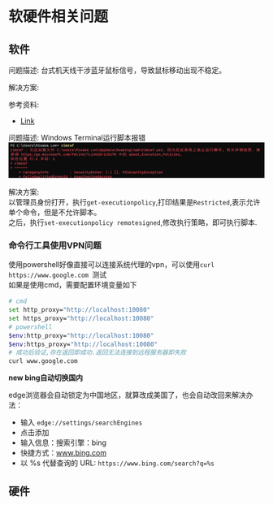 # 软硬件相关问题

## 软件

问题描述: 台式机天线干涉蓝牙鼠标信号，导致鼠标移动出现不稳定。

解决方案:

参考资料:
* [Link](https://www.zhihu.com/question/21861177)

问题描述: Windows Terminal运行脚本报错
![Link](./images/%E5%BE%AE%E4%BF%A1%E6%88%AA%E5%9B%BE_20220428004112.png)

解决方案:  
以管理员身份打开，执行`get-executionpolicy`,打印结果是`Restricted`,表示允许单个命令，但是不允许脚本。  
之后，执行`set-executionpolicy remotesigned`,修改执行策略，即可执行脚本.

### 命令行工具使用VPN问题

使用powershell好像直接可以连接系统代理的vpn，可以使用`curl https://www.google.com `测试  
如果是使用cmd，需要配置环境变量如下
```sh
# cmd
set http_proxy="http://localhost:10080"
set https_proxy="http://localhost:10080"
# powershell
$env:http_proxy="http://localhost:10080"
$env:https_proxy="http://localhost:10080"
# 成功后验证,存在返回即成功.返回无法连接到远程服务器即失败
curl www.google.com
```

**new bing自动切换国内**

edge浏览器会自动锁定为中国地区，就算改成美国了，也会自动改回来解决办法：
* 输入 `edge://settings/searchEngines`
* 点击添加
* 输入信息：搜索引擎：bing
* 快捷方式：www.bing.com
* 以 %s 代替查询的 URL: `https://www.bing.com/search?q=%s`


## 硬件